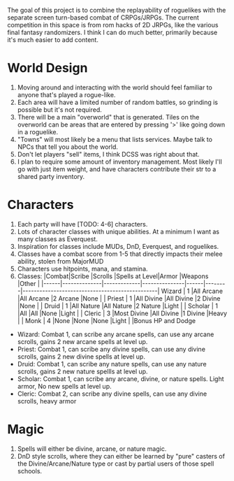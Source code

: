 The goal of this project is to combine the replayability of roguelikes with the separate screen turn-based combat of CRPGs/JRPGs. The current competition in this space is from rom hacks of 2D JRPGs, like the various final fantasy randomizers. I think I can do much better, primarily because it's much easier to add content.


World Design
============
1. Moving around and interacting with the world should feel familiar to anyone that's played a rogue-like.
2. Each area will have a limited number of random battles, so grinding is possible but it's not required.
3. There will be a main "overworld" that is generated. Tiles on the overworld can be areas that are entered by pressing '>' like going down in a roguelike.
4. "Towns" will most likely be a menu that lists services. Maybe talk to NPCs that tell you about the world.
5. Don't let players "sell" items, I think DCSS was right about that.
6. I plan to require some amount of inventory management. Most likely I'll go with just item weight, and have characters contribute their str to a shared party inventory.


Characters
==========
1. Each party will have [TODO: 4-6] characters.
2. Lots of character classes with unique abilities. At a minimum I want as many classes as Everquest.
3. Inspiration for classes include MUDs, DnD, Everquest, and roguelikes.
4. Classes have a combat score from 1-5 that directly impacts their melee ability, stolen from MajorMUD
5. Characters use hitpoints, mana, and stamina.
5. Classes:
             |Combat|Scribe        |Scrolls      |Spells at Level|Armor |Weapons |Other                                           |
             |------|--------------|-------------|---------------|------|--------|------------------------------------------------|
      Wizard |  1   |All Arcane    |All Arcane   |2 Arcane       |None  |        |
      Priest |  1   |All Divine    |All Divine   |2 Divine       |None  |        |
       Druid |  1   |All Nature    |All Nature   |2 Nature       |Light |        |
     Scholar |  1   |All           |All          |None           |Light |        |
      Cleric |  3   |Most Divine   |All Divine   |1 Divine       |Heavy |        |
        Monk |  4   |None          |None         |None           |Light |        |Bonus HP and Dodge




  - Wizard: Combat 1, can scribe any arcane spells, can use any arcane scrolls, gains 2 new arcane spells at level up.
  - Priest: Combat 1, can scribe any divine spells, can use any divine scrolls, gains 2 new divine spells at level up.
  - Druid: Combat 1, can scribe any nature spells, can use any nature scrolls, gains 2 new nature spellls at level up.
  - Scholar: Combat 1, can scribe any arcane, divine, or nature spells. Light armor, No new spells at level up.
  - Cleric: Combat 2, can scribe any divine spells, can use any divine scrolls, heavy armor


Magic
=====
1. Spells will either be divine, arcane, or nature magic.
2. DnD style scrolls, where they can either be learned by "pure" casters of the Divine/Arcane/Nature type or cast by partial users of those spell schools.


